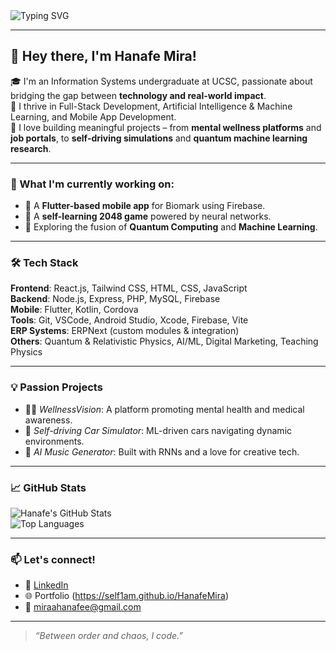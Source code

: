 <!--
**self1am/self1am** is a ✨ _special_ ✨ repository because its `README.md` (this file) appears on your GitHub profile.

Here are some ideas to get you started:

- 🔭 I’m currently working on ...
- 🌱 I’m currently learning ...
- 👯 I’m looking to collaborate on ...
- 🤔 I’m looking for help with ...
- 💬 Ask me about ...
- 📫 How to reach me: ...
- 😄 Pronouns: ...
- ⚡ Fun fact: ...
-->
<img src="https://readme-typing-svg.herokuapp.com?font=Fira+Code&size=24&pause=1000&color=1F9AFE&vCenter=true&width=435&lines=Hey+I'm+Hanafe+Mira!;Full-stack+Dev+%7C+ML+Researcher+%7C+Physics+Lover" alt="Typing SVG" />

---

## 👋 Hey there, I'm Hanafe Mira!

🎓 I'm an Information Systems undergraduate at UCSC, passionate about bridging the gap between **technology and real-world impact**.  
🧠 I thrive in Full-Stack Development, Artificial Intelligence & Machine Learning, and Mobile App Development.  
🚀 I love building meaningful projects – from **mental wellness platforms** and **job portals**, to **self-driving simulations** and **quantum machine learning research**.

---

### 🌱 What I'm currently working on:
- 📱 A **Flutter-based mobile app** for Biomark using Firebase.
- 🧠 A **self-learning 2048 game** powered by neural networks.
- 🧪 Exploring the fusion of **Quantum Computing** and **Machine Learning**.

---

### 🛠 Tech Stack
**Frontend**: React.js, Tailwind CSS, HTML, CSS, JavaScript  
**Backend**: Node.js, Express, PHP, MySQL, Firebase  
**Mobile**: Flutter, Kotlin, Cordova  
**Tools**: Git, VSCode, Android Studio, Xcode, Firebase, Vite  
**ERP Systems**: ERPNext (custom modules & integration)  
**Others**: Quantum & Relativistic Physics, AI/ML, Digital Marketing, Teaching Physics

---

### 💡 Passion Projects
- 🧘‍♂️ *WellnessVision*: A platform promoting mental health and medical awareness.
- 🚗 *Self-driving Car Simulator*: ML-driven cars navigating dynamic environments.
- 🎵 *AI Music Generator*: Built with RNNs and a love for creative tech.

---

### 📈 GitHub Stats

![Hanafe's GitHub Stats](https://github-readme-stats.vercel.app/api?username=self1am&show_icons=true&theme=radical)  
![Top Languages](https://github-readme-stats.vercel.app/api/top-langs/?username=self1am&layout=compact&theme=radical)

---

### 📫 Let's connect!
- 💼 [LinkedIn](https://linkedin.com/in/hanafemira)
- 🌐 Portfolio (https://self1am.github.io/HanafeMira)
- 📧 miraahanafee@gmail.com

---

> *“Between order and chaos, I code.”*

